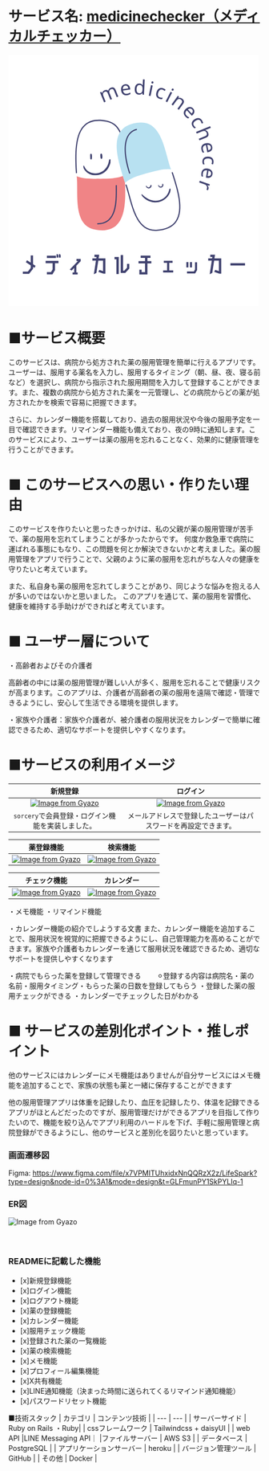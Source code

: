 # サービス名: [medicinechecker（メディカルチェッカー）](https://medicine-checker.com/)
[![alt text](app/assets/images/mdc.png)](https://medicine-checker.com/)

# ■サービス概要

このサービスは、病院から処方された薬の服用管理を簡単に行えるアプリです。ユーザーは、服用する薬名を入力し、服用するタイミング（朝、昼、夜、寝る前など）を選択し、病院から指示された服用期間を入力して登録することができます。また、複数の病院から処方された薬を一元管理し、どの病院からどの薬が処方されたかを検索で容易に把握できます。

さらに、カレンダー機能を搭載しており、過去の服用状況や今後の服用予定を一目で確認できます。リマインダー機能も備えており、夜の9時に通知します。このサービスにより、ユーザーは薬の服用を忘れることなく、効果的に健康管理を行うことができます。

# ■ このサービスへの思い・作りたい理由
このサービスを作りたいと思ったきっかけは、私の父親が薬の服用管理が苦手で、薬の服用を忘れてしまうことが多かったからです。
何度か救急車で病院に運ばれる事態にもなり、この問題を何とか解決できないかと考えました。薬の服用管理をアプリで行うことで、父親のように薬の服用を忘れがちな人々の健康を守りたいと考えています。

また、私自身も薬の服用を忘れてしまうことがあり、同じような悩みを抱える人が多いのではないかと思いました。
このアプリを通じて、薬の服用を習慣化、健康を維持する手助けができればと考えています。

# ■ ユーザー層について

・高齢者およびその介護者

高齢者の中には薬の服用管理が難しい人が多く、服用を忘れることで健康リスクが高まります。このアプリは、介護者が高齢者の薬の服用を遠隔で確認・管理できるようにし、安心して生活できる環境を提供します。

・家族や介護者：家族や介護者が、被介護者の服用状況をカレンダーで簡単に確認できるため、適切なサポートを提供しやすくなります。


# ■サービスの利用イメージ
|新規登録| ログイン|
|:-:|:-:|
|[![Image from Gyazo](https://i.gyazo.com/6d4bdb77b0b3fe339b32161c9405b13d.jpg)](https://gyazo.com/6d4bdb77b0b3fe339b32161c9405b13d)|[![Image from Gyazo](https://i.gyazo.com/e96c5a3edbc3e0fef4519839deee39eb.jpg)](https://gyazo.com/e96c5a3edbc3e0fef4519839deee39eb)|
|`sorcery`で会員登録・ログイン機能を実装しました。|メールアドレスで登録したユーザーはパスワードを再設定できます。|

|薬登録機能|検索機能|
|:-:|:-:|
|[![Image from Gyazo](https://i.gyazo.com/c01afc12aefa5270857989065226e079.gif)](https://gyazo.com/c01afc12aefa5270857989065226e079)|[![Image from Gyazo](https://i.gyazo.com/152b074102348d74b9d4d540e36b1da5.gif)](https://gyazo.com/152b074102348d74b9d4d540e36b1da5)|

|チェック機能|カレンダー|
|:-:|:-:|
|[![Image from Gyazo](https://i.gyazo.com/265dc1b83186c1b0e32934b6844fea3f.gif)](https://gyazo.com/265dc1b83186c1b0e32934b6844fea3f)|[![Image from Gyazo](https://i.gyazo.com/b2a8f25fdc5b07123fa9052fc4363890.jpg)](https://gyazo.com/b2a8f25fdc5b07123fa9052fc4363890)|

・メモ機能
・リマインド機能


・カレンダー機能の紹介でしようする文書
また、カレンダー機能を追加することで、服用状況を視覚的に把握できるようにし、自己管理能力を高めることができます。家族や介護者もカレンダーを通じて服用状況を確認できるため、適切なサポートを提供しやすくなります




・病院でもらった薬を登録して管理できる
　　⚪︎登録する内容は病院名・薬の名前・服用タイミング・もらった薬の日数を登録してもらう
・登録した薬の服用チェックができる
・カレンダーでチェックした日がわかる












# ■ サービスの差別化ポイント・推しポイント
他のサービスにはカレンダーにメモ機能はありませんが自分サービスにはメモ機能を追加することで、家族の状態も薬と一緒に保存することができます

他の服用管理アプリは体重を記録したり、血圧を記録したり、体温を記録できるアプリがほとんどだったのですが、服用管理だけができるアプリを目指して作りたいので、機能を絞り込んでアプリ利用のハードルを下げ、手軽に服用管理と病院登録ができるようにし、他のサービスと差別化を図りたいと思っています。

### 画面遷移図
Figma: https://www.figma.com/file/x7VPMITUhxidxNnQQRzX2z/LifeSpark?type=design&node-id=0%3A1&mode=design&t=GLFmunPY1SkPYLIq-1

### ER図
![Image from Gyazo](https://i.gyazo.com/28fd7b36c3ef50760c8dffe4121bea7f.png)

　　
### READMEに記載した機能
- [x]新規登録機能
- [x]ログイン機能
- [x]ログアウト機能
- [x]薬の登録機能
- [x]カレンダー機能
- [x]服用チェック機能
- [x]登録された薬の一覧機能
- [x]薬の検索機能
- [x]メモ機能
- [x]プロフィール編集機能
- [x]X共有機能
- [x]LINE通知機能（決まった時間に送られてくるリマインド通知機能）
- [x]パスワードリセット機能



■技術スタック
| カテゴリ | コンテンツ技術 |
| --- | --- |
| サーバーサイド | Ruby on Rails ・Ruby|
| cssフレームワーク | Tailwindcss + daisyUI |
| web API |LINE Messaging API｜
|ファイルサーバー | AWS S3 |
| データベース | PostgreSQL |
| アプリケーションサーバー | heroku |
| バージョン管理ツール | GitHub |
| その他 | Docker |

